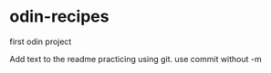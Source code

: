 # odin-recipes
first odin project

Add text to the readme
practicing using git.
use commit without -m